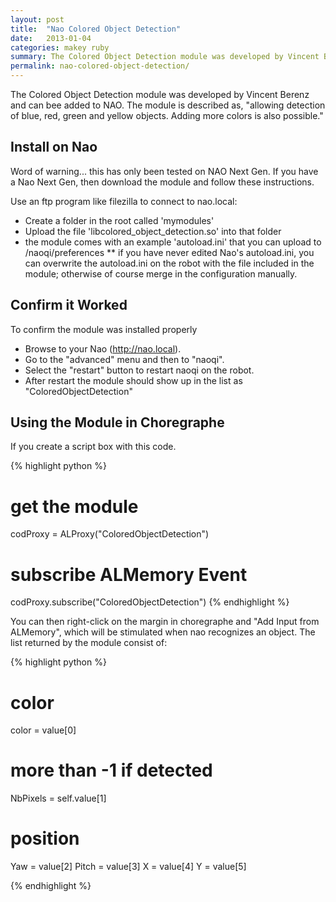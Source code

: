 ```yaml
---
layout: post
title:  "Nao Colored Object Detection"
date:   2013-01-04
categories: makey ruby
summary: The Colored Object Detection module was developed by Vincent Berenz and can be added to NAO
permalink: nao-colored-object-detection/
---
```


The Colored Object Detection module was developed by Vincent Berenz and can bee added to NAO. The module is described as, "allowing detection of blue, red, green and yellow objects. Adding more colors is also possible."

## Install on Nao

Word of warning... this has only been tested on NAO Next Gen. If you have a Nao Next Gen, then download the module and follow these instructions.

Use an ftp program like filezilla to connect to nao.local:

* Create a folder in the root called 'mymodules'
* Upload the file 'libcolored_object_detection.so' into that folder
* the module comes with an example 'autoload.ini' that you can upload to /naoqi/preferences
** if you have never edited Nao's autoload.ini, you can overwrite the autoload.ini on the robot with the file included in the module; otherwise of course merge in the configuration manually.

## Confirm it Worked

To confirm the module was installed properly

* Browse to your Nao (http://nao.local). 
* Go to the "advanced" menu and then to "naoqi". 
* Select the "restart" button to restart naoqi on the robot. 
* After restart the module should show up in the list as "ColoredObjectDetection"

## Using the Module in Choregraphe
If you create a script box with this code.

{% highlight python %}
# get the module
codProxy = ALProxy("ColoredObjectDetection")

# subscribe ALMemory Event 
codProxy.subscribe("ColoredObjectDetection")
{% endhighlight %}

You can then right-click on the margin in choregraphe and "Add Input from ALMemory", which will be stimulated when nao recognizes an object. The list returned by the module consist of:

{% highlight python %}
# color
color = value[0]

# more than -1 if detected
NbPixels = self.value[1] 

# position
Yaw = value[2]
Pitch = value[3]
X = value[4]
Y = value[5]

{% endhighlight %}